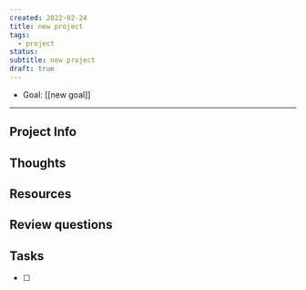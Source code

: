 ```yaml
---
created: 2022-02-24
title: new project
tags: 
  - project
status: 
subtitle: new project
draft: true
---
```


- Goal: [[new goal]]

***

## Project Info

## Thoughts 

## Resources

## Review questions

## Tasks
- [ ] 
